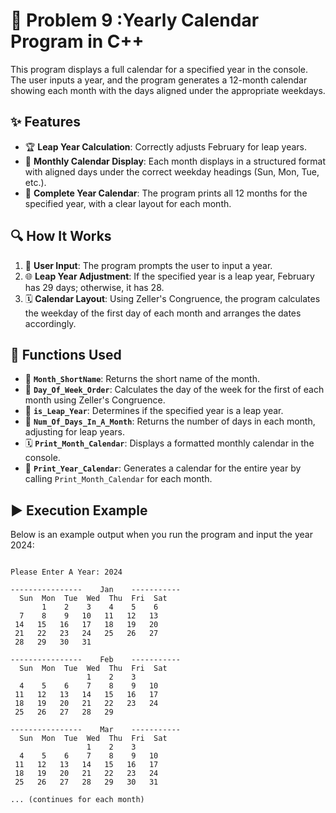 # 📆 Problem 9 :Yearly Calendar Program in C++


This program displays a full calendar for a specified year in the console. The user inputs a year, and the program generates a 12-month calendar showing each month with the days aligned under the appropriate weekdays.

## ✨ Features
- 🏆 **Leap Year Calculation**: Correctly adjusts February for leap years.
- 📆 **Monthly Calendar Display**: Each month displays in a structured format with aligned days under the correct weekday headings (Sun, Mon, Tue, etc.).
- 📅 **Complete Year Calendar**: The program prints all 12 months for the specified year, with a clear layout for each month.

## 🔍 How It Works
1. 📝 **User Input**: The program prompts the user to input a year.
2. 🌐 **Leap Year Adjustment**: If the specified year is a leap year, February has 29 days; otherwise, it has 28.
3. 🗓️ **Calendar Layout**: Using Zeller's Congruence, the program calculates the weekday of the first day of each month and arranges the dates accordingly.

## 🔧 Functions Used
- 📖 **`Month_ShortName`**: Returns the short name of the month.
- 🔢 **`Day_Of_Week_Order`**: Calculates the day of the week for the first of each month using Zeller's Congruence.
- 🎉 **`is_Leap_Year`**: Determines if the specified year is a leap year.
- 📅 **`Num_Of_Days_In_A_Month`**: Returns the number of days in each month, adjusting for leap years.
- 🗓️ **`Print_Month_Calendar`**: Displays a formatted monthly calendar in the console.
- 📆 **`Print_Year_Calendar`**: Generates a calendar for the entire year by calling `Print_Month_Calendar` for each month.






## ▶️ Execution Example

Below is an example output when you run the program and input the year 2024:
```plaintext

Please Enter A Year: 2024

----------------    Jan    -----------
  Sun  Mon  Tue  Wed  Thu  Fri  Sat  
       1    2    3    4    5    6  
  7    8    9   10   11   12   13  
 14   15   16   17   18   19   20  
 21   22   23   24   25   26   27  
 28   29   30   31  

----------------    Feb    -----------
  Sun  Mon  Tue  Wed  Thu  Fri  Sat  
                 1    2    3  
  4    5    6    7    8    9   10  
 11   12   13   14   15   16   17  
 18   19   20   21   22   23   24  
 25   26   27   28   29  

----------------    Mar    -----------
  Sun  Mon  Tue  Wed  Thu  Fri  Sat  
                 1    2    3  
  4    5    6    7    8    9   10  
 11   12   13   14   15   16   17  
 18   19   20   21   22   23   24  
 25   26   27   28   29   30   31  

... (continues for each month)

